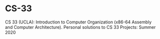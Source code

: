 # CS-33
CS 33 (UCLA): Introduction to Computer Organization (x86-64 Assembly and Computer Architecture).
Personal solutions to CS 33 Projects: Summer 2020
